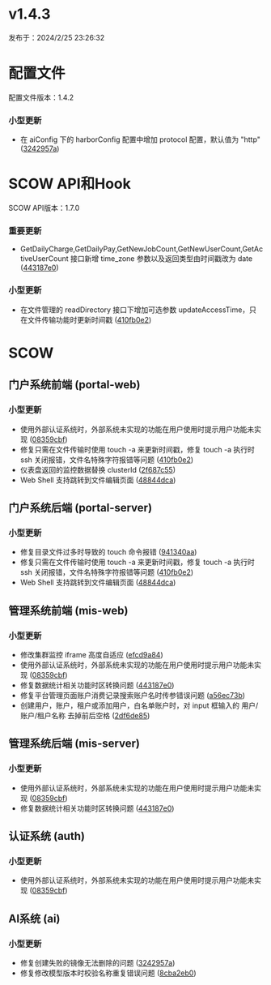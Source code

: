 # v1.4.3

发布于：2024/2/25 23:26:32



# 配置文件

配置文件版本：1.4.2

### 小型更新
- 在 aiConfig 下的 harborConfig 配置中增加 protocol 配置，默认值为 "http" ([3242957a](https://github.com/PKUHPC/OpenSCOW/commit/3242957a7ce4ed795e22d3d491ca8ac3d9eb030d))


# SCOW API和Hook

SCOW API版本：1.7.0

### 重要更新
- GetDailyCharge,GetDailyPay,GetNewJobCount,GetNewUserCount,GetActiveUserCount 接口新增 time_zone 参数以及返回类型由时间戳改为 date ([443187e0](https://github.com/PKUHPC/OpenSCOW/commit/443187e047b48c957d0d64ac910103d16c7ef96a))

### 小型更新
- 在文件管理的 readDirectory 接口下增加可选参数 updateAccessTime，只在文件传输功能时更新时间戳 ([410fb0e2](https://github.com/PKUHPC/OpenSCOW/commit/410fb0e2e1ad2a48c8b8f5a3f8f68685d6e12c2a))


# SCOW

## 门户系统前端 (portal-web) 

### 小型更新
- 使用外部认证系统时，外部系统未实现的功能在用户使用时提示用户功能未实现 ([08359cbf](https://github.com/PKUHPC/OpenSCOW/commit/08359cbfc7ecf0555827fd084f638ec04d40fdd5))
- 修复只需在文件传输时使用 touch -a 来更新时间戳，修复 touch -a 执行时 ssh 关闭报错，文件名特殊字符报错等问题 ([410fb0e2](https://github.com/PKUHPC/OpenSCOW/commit/410fb0e2e1ad2a48c8b8f5a3f8f68685d6e12c2a))
- 仪表盘返回的监控数据替换 clusterId ([2f687c55](https://github.com/PKUHPC/OpenSCOW/commit/2f687c5559487b7f915f4a049b40264f58691625))
- Web Shell 支持跳转到文件编辑页面 ([48844dca](https://github.com/PKUHPC/OpenSCOW/commit/48844dcae06a2018145ff4be5602c6ea6c774b0a))

## 门户系统后端 (portal-server) 

### 小型更新
- 修复目录文件过多时导致的 touch 命令报错 ([941340aa](https://github.com/PKUHPC/OpenSCOW/commit/941340aace39621c82baabd373d4f979722a150c))
- 修复只需在文件传输时使用 touch -a 来更新时间戳，修复 touch -a 执行时 ssh 关闭报错，文件名特殊字符报错等问题 ([410fb0e2](https://github.com/PKUHPC/OpenSCOW/commit/410fb0e2e1ad2a48c8b8f5a3f8f68685d6e12c2a))
- Web Shell 支持跳转到文件编辑页面 ([48844dca](https://github.com/PKUHPC/OpenSCOW/commit/48844dcae06a2018145ff4be5602c6ea6c774b0a))

## 管理系统前端 (mis-web) 

### 小型更新
- 修改集群监控 iframe 高度自适应 ([efcd9a84](https://github.com/PKUHPC/OpenSCOW/commit/efcd9a84e349d94d2337848f7826695084b8b212))
- 使用外部认证系统时，外部系统未实现的功能在用户使用时提示用户功能未实现 ([08359cbf](https://github.com/PKUHPC/OpenSCOW/commit/08359cbfc7ecf0555827fd084f638ec04d40fdd5))
- 修复数据统计相关功能时区转换问题 ([443187e0](https://github.com/PKUHPC/OpenSCOW/commit/443187e047b48c957d0d64ac910103d16c7ef96a))
- 修复平台管理页面账户消费记录搜索账户名时传参错误问题 ([a56ec73b](https://github.com/PKUHPC/OpenSCOW/commit/a56ec73b87c780afe64ffa95993c172aaa03ee66))
- 创建用户，账户，租户或添加用户，白名单账户时，对 input 框输入的 用户/账户/租户名称 去掉前后空格 ([2df6de85](https://github.com/PKUHPC/OpenSCOW/commit/2df6de8515c48226b450ef4e5db4b77f73a058fb))

## 管理系统后端 (mis-server) 

### 小型更新
- 使用外部认证系统时，外部系统未实现的功能在用户使用时提示用户功能未实现 ([08359cbf](https://github.com/PKUHPC/OpenSCOW/commit/08359cbfc7ecf0555827fd084f638ec04d40fdd5))
- 修复数据统计相关功能时区转换问题 ([443187e0](https://github.com/PKUHPC/OpenSCOW/commit/443187e047b48c957d0d64ac910103d16c7ef96a))

## 认证系统 (auth) 

### 小型更新
- 使用外部认证系统时，外部系统未实现的功能在用户使用时提示用户功能未实现 ([08359cbf](https://github.com/PKUHPC/OpenSCOW/commit/08359cbfc7ecf0555827fd084f638ec04d40fdd5))

## AI系统 (ai) 

### 小型更新
- 修复创建失败的镜像无法删除的问题 ([3242957a](https://github.com/PKUHPC/OpenSCOW/commit/3242957a7ce4ed795e22d3d491ca8ac3d9eb030d))
- 修复修改模型版本时校验名称重复错误问题 ([8cba2eb0](https://github.com/PKUHPC/OpenSCOW/commit/8cba2eb0a91e09a482b2d9753d6ae12c00db4d28))


